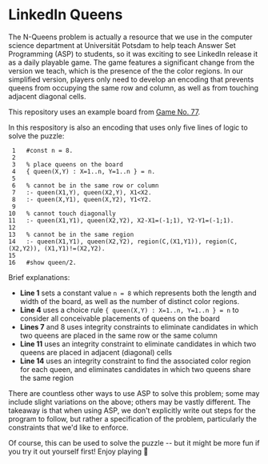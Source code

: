 # LinkedIn Queens

The N-Queens problem is actually a resource that we use in the computer science department at Universität Potsdam to help teach Answer Set Programming (ASP) to students, so it was exciting to see LinkedIn release it as a daily playable game.
The game features a significant change from the version we teach, which is the presence of the the color regions.
In our simplified version, players only need to develop an encoding that prevents queens from occupying the same row and column, as well as from touching adjacent diagonal cells.

This repository uses an example board from [Game No. 77](https://www.linkedin.com/posts/queens-game_queens-no-77-activity-7218872088877510656-Jxvf/).

In this respository is also an encoding that uses only five lines of logic to solve the puzzle:
```
 1   #const n = 8.
 2   
 3   % place queens on the board
 4   { queen(X,Y) : X=1..n, Y=1..n } = n.
 5  
 6   % cannot be in the same row or column
 7   :- queen(X1,Y), queen(X2,Y), X1<X2.
 8   :- queen(X,Y1), queen(X,Y2), Y1<Y2.
 9 
10   % cannot touch diagonally 
11   :- queen(X1,Y1), queen(X2,Y2), X2-X1=(-1;1), Y2-Y1=(-1;1).
12 
13   % cannot be in the same region
14   :- queen(X1,Y1), queen(X2,Y2), region(C,(X1,Y1)), region(C,(X2,Y2)), (X1,Y1)!=(X2,Y2).
15 
16   #show queen/2.
```

Brief explanations:
* **Line 1** sets a constant value `n = 8` which represents both the length and width of the board, as well as the number of distinct color regions.
* **Line 4** uses a choice rule `{ queen(X,Y) : X=1..n, Y=1..n } = n` to consider all conceivable placements of queens on the board
* **Lines 7** and 8 uses integrity constraints to eliminate candidates in which two queens are placed in the same row or the same column
* **Line 11** uses an integrity constraint to eliminate candidates in which two queens are placed in adjacent (diagonal) cells
* **Line 14** uses an integrity constraint to find the associated color region for each queen, and eliminates candidates in which two queens share the same region

There are countless other ways to use ASP to solve this problem; some may include slight variations on the above; others may be vastly different.
The takeaway is that when using ASP, we don't explicitly write out steps for the program to follow, but rather a specification of the problem, particularly the constraints that we'd like to enforce.

Of course, this can be used to solve the puzzle -- but it might be more fun if you try it out yourself first! Enjoy playing 👑
